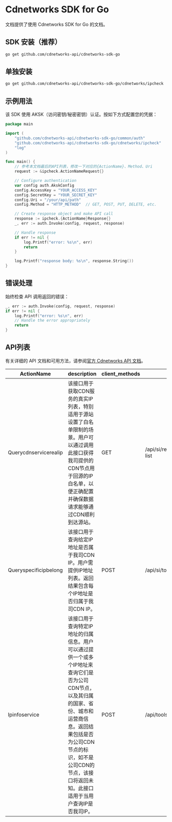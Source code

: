 # Cdnetworks SDK for Go

文档提供了使用 Cdnetworks SDK for Go 的文档。

## SDK 安装（推荐）

```bash
go get github.com/cdnetworks-api/cdnetworks-sdk-go
```

## 单独安装

```bash
go get github.com/cdnetworks-api/cdnetworks-sdk-go/cdnetworks/ipcheck
```

## 示例用法

该 SDK 使用 AKSK（访问密钥/秘密密钥）认证。按如下方式配置您的凭据：

```go
package main

import (
    "github.com/cdnetworks-api/cdnetworks-sdk-go/common/auth"
    "github.com/cdnetworks-api/cdnetworks-sdk-go/cdnetworks/ipcheck"
    "log"
)

func main() {
    // 参考本文档最后的API列表，修改一下对应的{ActionName}、Method、Uri
    request := &ipcheck.ActionNameRequest{}

    // Configure authentication
    var config auth.AkskConfig
    config.AccessKey = "YOUR_ACCESS_KEY"
    config.SecretKey = "YOUR_SECRET_KEY"
    config.Uri = "/your/api/path"
    config.Method = "HTTP_METHOD"  // GET, POST, PUT, DELETE, etc.

    // Create response object and make API call
    response := ipcheck.{ActionName}Response{}
    _, err := auth.Invoke(config, request, response)

    // Handle response
    if err != nil {
        log.Printf("error: %s\n", err)
        return
    }

    log.Printf("response body: %s\n", response.String())
}
```

## 错误处理

始终检查 API 调用返回的错误：

```go
_, err := auth.Invoke(config, request, response)
if err != nil {
    log.Printf("error: %s\n", err)
    // Handle the error appropriately
    return
}
```

## API列表
有关详细的 API 文档和可用方法，请参阅[官方 Cdnetworks API 文档](https://docs.cdnetworks.com/en/cdn/apidocs)。

| ActionName | description | client_methods | uri |
| --- | --- | --- | --- |
| Querycdnservicerealip | 该接口用于获取CDN服务的真实IP列表，特别适用于源站设置了白名单限制的场景。用户可以通过调用此接口获得我司提供的CDN节点用于回源的IP白名单，以便正确配置并确保数据请求能够通过CDN顺利到达源站。 | GET | /api/si/report/whiteip-list |
| Queryspecificipbelong | 该接口用于查询给定IP地址是否属于我司CDN IP。用户需提供IP地址列表。返回结果包含每个IP地址是否归属于我司CDN IP。 | POST | /api/si/tools/ipCheck |
| Ipinfoservice | 该接口用于查询特定IP地址的归属信息。用户可以通过提供一个或多个IP地址来查询它们是否为公司CDN节点，以及其归属的国家、省份、城市和运营商信息。返回结果包括是否为公司CDN节点的标识，如不是公司CDN的节点，该接口将返回未知。此接口适用于当用户查询IP是否我司IP。 | POST | /api/tools/ip-info |